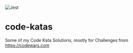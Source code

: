 ![Jest](https://github.com/GeorgeWL/code-katas/workflows/Jest/badge.svg)
# code-katas
Some of my Code Kata Solutions, mostly for Challenges from https://codewars.com
